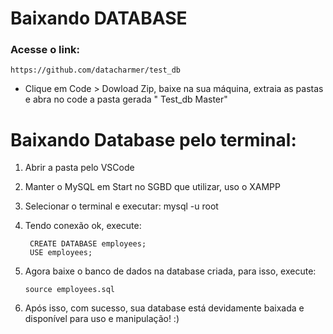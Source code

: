 # Baixando DATABASE 

### Acesse o link:
    https://github.com/datacharmer/test_db
- Clique em Code > Dowload Zip, baixe na sua máquina, extraia as pastas e abra no code a pasta gerada " Test_db Master"

# Baixando Database pelo terminal:

1. Abrir a pasta pelo VSCode
2. Manter o MySQL em Start no SGBD que utilizar, uso o XAMPP
3. Selecionar o terminal e executar:  mysql -u root
4. Tendo conexão ok, execute:

        CREATE DATABASE employees;
        USE employees;
5. Agora baixe o banco de dados na database criada, para isso, execute:

       source employees.sql
6. Após isso, com sucesso, sua database está devidamente baixada e disponível para uso e manipulação! :)
